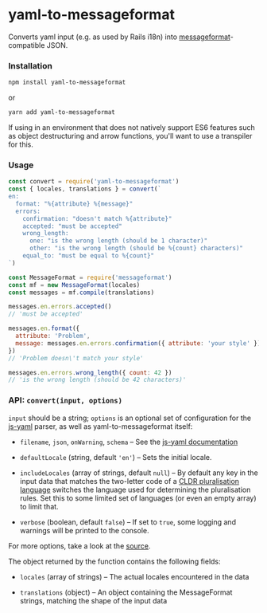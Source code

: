 # yaml-to-messageformat

Converts yaml input (e.g. as used by Rails i18n) into [messageformat]-compatible
JSON.

### Installation

```sh
npm install yaml-to-messageformat
```
or
```sh
yarn add yaml-to-messageformat
```

If using in an environment that does not natively support ES6 features such as
object destructuring and arrow functions, you'll want to use a transpiler for this.


### Usage

```js
const convert = require('yaml-to-messageformat')
const { locales, translations } = convert(`
en:
  format: "%{attribute} %{message}"
  errors:
    confirmation: "doesn't match %{attribute}"
    accepted: "must be accepted"
    wrong_length:
      one: "is the wrong length (should be 1 character)"
      other: "is the wrong length (should be %{count} characters)"
    equal_to: "must be equal to %{count}"
`)

const MessageFormat = require('messageformat')
const mf = new MessageFormat(locales)
const messages = mf.compile(translations)

messages.en.errors.accepted()
// 'must be accepted'

messages.en.format({
  attribute: 'Problem',
  message: messages.en.errors.confirmation({ attribute: 'your style' })
})
// 'Problem doesn\'t match your style'

messages.en.errors.wrong_length({ count: 42 })
// 'is the wrong length (should be 42 characters)'
```


### API: `convert(input, options)`

`input` should be a string; `options` is an optional set of configuration for
the [js-yaml] parser, as well as yaml-to-messageformat itself:

- `filename`, `json`, `onWarning`, `schema` – See the [js-yaml documentation]

- `defaultLocale` (string, default `'en'`) – Sets the initial locale.

- `includeLocales` (array of strings, default `null`) – By default any key in the
  input data that matches the two-letter code of a [CLDR pluralisation language]
  switches the language used for determining the pluralisation rules. Set this to
  some limited set of languages (or even an empty array) to limit that.

- `verbose` (boolean, default `false`) – If set to `true`, some logging and
  warnings will be printed to the console.

For more options, take a look at the [source](./index.js).

The object returned by the function contains the following fields:

- `locales` (array of strings) – The actual locales encountered in the data

- `translations` (object) – An object containing the MessageFormat strings,
  matching the shape of the input data

[CLDR pluralisation language]: http://www.unicode.org/cldr/charts/latest/supplemental/language_plural_rules.html
[messageformat]: https://messageformat.github.io/
[js-yaml]: https://github.com/nodeca/js-yaml
[js-yaml documentation]: https://github.com/nodeca/js-yaml#safeload-string---options-
